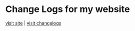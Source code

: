# Change Logs for my website
[visit site](https://dmojis.com) | 
[visit changelogs](https://changelogs.dmojis.com)
